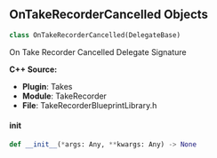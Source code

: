 ## OnTakeRecorderCancelled Objects

```python
class OnTakeRecorderCancelled(DelegateBase)
```

On Take Recorder Cancelled  Delegate Signature

**C++ Source:**

- **Plugin**: Takes
- **Module**: TakeRecorder
- **File**: TakeRecorderBlueprintLibrary.h

<a id="unreal.OnTakeRecorderCancelled.__init__"></a>

#### __init__

```python
def __init__(*args: Any, **kwargs: Any) -> None
```

<a id="unreal.OnTakeRecorderFinished"></a>